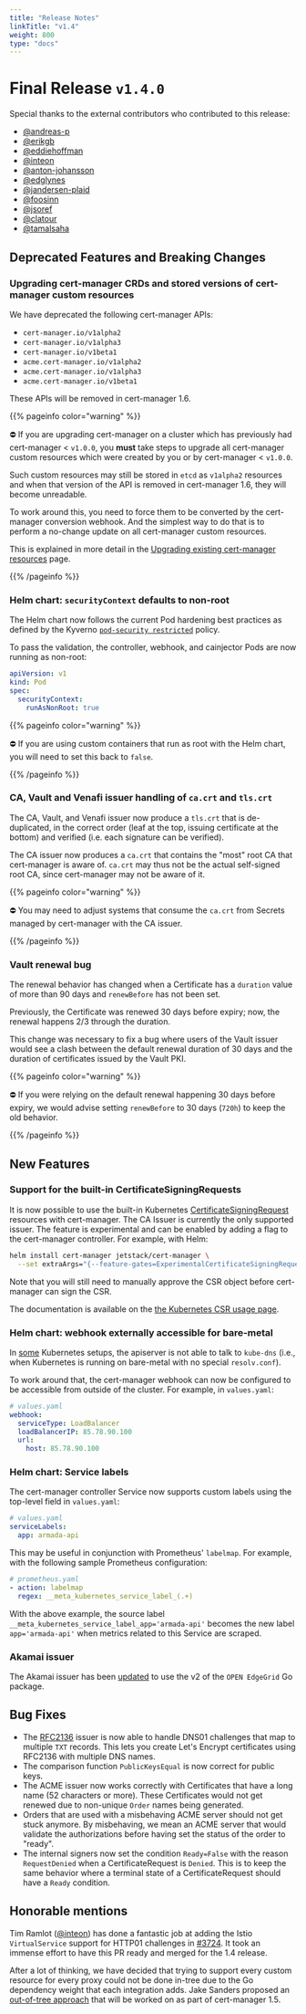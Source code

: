 ```yaml
---
title: "Release Notes"
linkTitle: "v1.4"
weight: 800
type: "docs"
---
```


# Final Release `v1.4.0`

Special thanks to the external contributors who contributed to this release:

* [@andreas-p](https://github.com/andreas-p)
* [@erikgb](https://github.com/erikgb)
* [@eddiehoffman](https://github.com/eddiehoffman)
* [@inteon](https://github.com/inteon)
* [@anton-johansson](https://github.com/anton-johansson)
* [@edglynes](https://github.com/edglynes)
* [@jandersen-plaid](https://github.com/jandersen-plaid)
* [@foosinn](https://github.com/foosinn)
* [@jsoref](https://github.com/jsoref)
* [@clatour](https://github.com/clatour)
* [@tamalsaha](https://github.com/tamalsaha)

## Deprecated Features and Breaking Changes

### Upgrading cert-manager CRDs and stored versions of cert-manager custom resources

We have deprecated the following cert-manager APIs:

- `cert-manager.io/v1alpha2`
- `cert-manager.io/v1alpha3`
- `cert-manager.io/v1beta1`
- `acme.cert-manager.io/v1alpha2`
- `acme.cert-manager.io/v1alpha3`
- `acme.cert-manager.io/v1beta1`

These APIs will be removed in cert-manager 1.6.

{{% pageinfo color="warning" %}}

⛔️  If you are upgrading cert-manager on a cluster which has previously had
cert-manager < `v1.0.0`, you **must** take steps to upgrade all cert-manager
custom resources which were created by you or by cert-manager < `v1.0.0`.

Such custom resources may still be stored in `etcd` as `v1alpha2` resources and
when that version of the API is removed in cert-manager 1.6, they will become
unreadable.

To work around this, you need to force them to be converted by the cert-manager
conversion webhook. And the simplest way to do that is to perform a no-change
update on all cert-manager custom resources.

This is explained in more detail in the [Upgrading existing cert-manager
resources][upgrade-resources] page.

{{% /pageinfo %}}

[upgrade-resources]: ../../installation/upgrading/remove-deprecated-apis/#upgrading-existing-cert-manager-resources

### Helm chart: `securityContext` defaults to non-root

The Helm chart now follows the current Pod hardening best practices as defined
by the Kyverno [`pod-security
restricted`](https://kyverno.io/policies/pod-security/#restricted) policy.

To pass the validation, the controller, webhook, and cainjector Pods are now
running as non-root:

```yaml
apiVersion: v1
kind: Pod
spec:
  securityContext:
    runAsNonRoot: true
```

{{% pageinfo color="warning" %}}

⛔️  If you are using custom containers that run as root with the Helm chart, you
will need to set this back to `false`.

{{% /pageinfo %}}

### CA, Vault and Venafi issuer handling of `ca.crt` and `tls.crt`

The CA, Vault, and Venafi issuer now produce a `tls.crt` that is de-duplicated,
in the correct order (leaf at the top, issuing certificate at the bottom) and
verified (i.e. each signature can be verified).

The CA issuer now produces a `ca.crt` that contains the "most" root CA that
cert-manager is aware of. `ca.crt` may thus not be the actual self-signed root
CA, since cert-manager may not be aware of it.

[#3982]: https://github.com/jetstack/cert-manager/pull/3982 "All issuers + Vault issuer"
[#3983]: https://github.com/jetstack/cert-manager/pull/3983 "Venafi issuer"
[#3985]: https://github.com/jetstack/cert-manager/pull/3985 "CA issuer"

{{% pageinfo color="warning" %}}

⛔️  You may need to adjust systems that consume the `ca.crt` from Secrets
managed by cert-manager with the CA issuer.

{{% /pageinfo %}}


### Vault renewal bug

The renewal behavior has changed when a Certificate has a `duration` value of
more than 90 days and `renewBefore` has not been set.

Previously, the Certificate was renewed 30 days before expiry; now, the renewal
happens 2/3 through the duration.

This change was necessary to fix a bug where users of the Vault issuer would see
a clash between the default renewal duration of 30 days and the duration of
certificates issued by the Vault PKI.

{{% pageinfo color="warning" %}}

⛔️  If you were relying on the default renewal happening 30 days before expiry,
we would advise setting `renewBefore` to 30 days (`720h`) to keep the old
behavior.

{{% /pageinfo %}}

## New Features

### Support for the built-in CertificateSigningRequests

It is now possible to use the built-in Kubernetes [CertificateSigningRequest][]
resources with cert-manager. The CA Issuer is currently the only supported
issuer. The feature is experimental and can be enabled by adding a flag to the
cert-manager controller. For example, with Helm:

```sh
helm install cert-manager jetstack/cert-manager \
  --set extraArgs="{--feature-gates=ExperimentalCertificateSigningRequestControllers=true}"
```

Note that you will still need to manually approve the CSR object before
cert-manager can sign the CSR.

The documentation is available on the [the Kubernetes CSR usage
page](../../usage/kube-csr/).

[CertificateSigningRequest]: https://kubernetes.io/docs/reference/access-authn-authz/certificate-signing-requests/

### Helm chart: webhook externally accessible for bare-metal

In [some](https://github.com/kubernetes/kubernetes/issues/72936#issue-399522387)
Kubernetes setups, the apiserver is not able to talk to `kube-dns` (i.e., when
Kubernetes is running on bare-metal with no special `resolv.conf`).

To work around that, the cert-manager webhook can now be configured to be
accessible from outside of the cluster. For example, in `values.yaml`:

```yaml
# values.yaml
webhook:
  serviceType: LoadBalancer
  loadBalancerIP: 85.78.90.100
  url:
    host: 85.78.90.100
```

### Helm chart: Service labels

The cert-manager controller Service now supports custom labels using the
top-level field in `values.yaml`:

```yaml
# values.yaml
serviceLabels:
  app: armada-api
```

This may be useful in conjunction with Prometheus' `labelmap`. For example, with
the following sample Prometheus configuration:

```yaml
# prometheus.yaml
- action: labelmap
  regex: __meta_kubernetes_service_label_(.+)
```

With the above example, the source label
`__meta_kubernetes_service_label_app='armada-api'` becomes the new label
`app='armada-api'` when metrics related to this Service are scraped.

### Akamai issuer

The Akamai issuer has been
[updated](https://github.com/jetstack/cert-manager/pull/4007) to use the v2 of
the `OPEN EdgeGrid` Go package.

## Bug Fixes

- The [RFC2136](https://cert-manager.io/docs/configuration/acme/dns01/rfc2136/)
  issuer is now able to handle DNS01 challenges that map to multiple `TXT`
  records. This lets you create Let's Encrypt certificates using RFC2136 with
  multiple DNS names.
- The comparison function `PublicKeysEqual` is now correct for public keys.
- The ACME issuer now works correctly with Certificates that have a long name
  (52 characters or more). These Certificates would not get renewed due to
  non-unique `Order` names being generated.
- Orders that are used with a misbehaving ACME server should not get stuck
  anymore. By misbehaving, we mean an ACME server that would validate the
  authorizations before having set the status of the order to "ready".
- The internal signers now set the condition `Ready=False` with the reason
  `RequestDenied` when a CertificateRequest is `Denied`. This is to keep the
  same behavior where a terminal state of a CertificateRequest should have a
  `Ready` condition.

## Honorable mentions

Tim Ramlot ([@inteon](https://github.com/inteon)) has done a fantastic job at
adding the Istio `VirtualService` support for HTTP01 challenges in
[#3724](https://github.com/jetstack/cert-manager/pull/3724). It took an immense
effort to have this PR ready and merged for the 1.4 release.

After a lot of thinking, we have decided that trying to support every custom
resource for every proxy could not be done in-tree due to the Go dependency
weight that each integration adds. Jake Sanders proposed an [out-of-tree
approach](https://github.com/jetstack/cert-manager/issues/3924) that will be
worked on as part of cert-manager 1.5.
